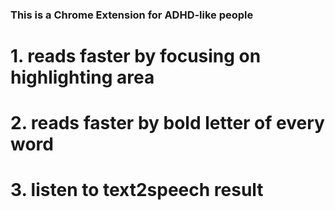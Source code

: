 ### This is a Chrome Extension for ADHD-like people 
# 1. reads faster by focusing on highlighting area
# 2. reads faster by bold letter of every word
# 3. listen to text2speech result
